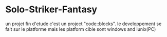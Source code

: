 # Solo-Striker-Fantasy
un projet fin d'etude
c'est un project "code::blocks". le developpement se fait sur le platforme mais les platform cible sont windows and lunix(PC)
